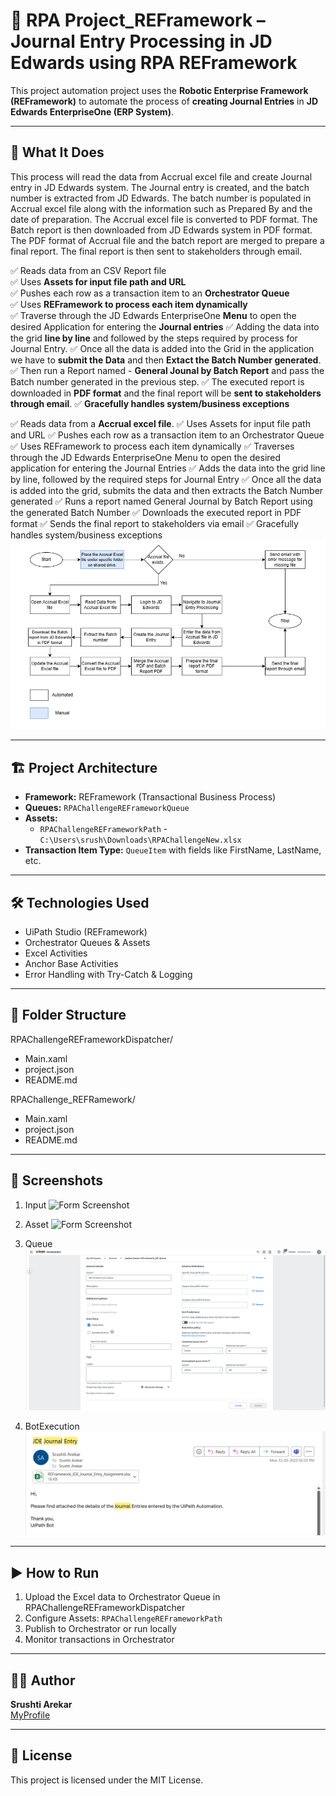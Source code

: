 # 🤖 RPA Project_REFramework – Journal Entry Processing in JD Edwards using RPA REFramework

This project automation project uses the **Robotic Enterprise Framework (REFramework)** to automate the process of **creating Journal Entries** in **JD Edwards EnterpriseOne (ERP System)**.


---

## 🚀 What It Does

This process will read the data from Accrual excel file and create Journal entry in JD Edwards system. The Journal entry is created, and the batch number is extracted from JD Edwards. The batch number is populated in Accrual excel file along with the information such as Prepared By and the date of preparation. The Accrual excel file is converted to PDF format. The Batch report is then downloaded from JD Edwards system in PDF format. The PDF format of Accrual file and the batch report are merged to prepare a final report. The final report is then sent to stakeholders through email.

✅ Reads data from an CSV Report file  
✅ Uses **Assets for input file path and URL**  
✅ Pushes each row as a transaction item to an **Orchestrator Queue**  
✅ Uses **REFramework to process each item dynamically**  
✅ Traverse through the JD Edwards EnterpriseOne **Menu** to open the desired Application for entering the **Journal entries** 
✅ Adding the data into the grid **line by line** and followed by the steps required by process for Journal Entry.
✅ Once all the data is added into the Grid in the application we have to **submit the Data** and then **Extact the Batch Number generated**.
✅ Then run a Report named - **General Jounal by Batch Report** and pass the Batch number generated in the previous step.
✅ The executed report is downloaded in **PDF format** and the final report will be **sent to stakeholders through email**.
✅ **Gracefully handles system/business exceptions**

 ✅ Reads data from a **Accrual excel file**.
 ✅ Uses Assets for input file path and URL
 ✅ Pushes each row as a transaction item to an Orchestrator Queue
 ✅ Uses REFramework to process each item dynamically
 ✅ Traverses through the JD Edwards EnterpriseOne Menu to open the desired application for entering the Journal Entries
 ✅ Adds the data into the grid line by line, followed by the required steps for Journal Entry
 ✅ Once all the data is added into the grid, submits the data and then extracts the Batch Number generated
 ✅ Runs a report named General Journal by Batch Report using the generated Batch Number
 ✅ Downloads the executed report in PDF format
 ✅ Sends the final report to stakeholders via email
 ✅ Gracefully handles system/business exceptions
![Form Screenshot](Images/ProcessFlow.png)

---

## 🏗️ Project Architecture

- **Framework:** REFramework (Transactional Business Process)
- **Queues:** `RPAChallengeREFrameworkQueue`  
- **Assets:**  
  - `RPAChallengeREFrameworkPath` - `C:\Users\srush\Downloads\RPAChallengeNew.xlsx`
- **Transaction Item Type:** `QueueItem` with fields like FirstName, LastName, etc.

---

## 🛠️ Technologies Used

- UiPath Studio (REFramework)
- Orchestrator Queues & Assets
- Excel Activities
- Anchor Base Activities
- Error Handling with Try-Catch & Logging

---

## 📁 Folder Structure

RPAChallengeREFrameworkDispatcher/
- Main.xaml
- project.json
- README.md

RPAChallenge_REFRamework/
- Main.xaml
- project.json
- README.md


---

## 📸 Screenshots
1. Input
![Form Screenshot](Images/InputExcel.png)

2. Asset
![Form Screenshot](Images/Asset.png)

3. Queue
![Form Screenshot](Images/Queue.png)

4. BotExecution
![Form Screenshot](Images/BotExecution.png)

---

## ▶️ How to Run

1. Upload the Excel data to Orchestrator Queue in RPAChallengeREFrameworkDispatcher 
2. Configure Assets: `RPAChallengeREFrameworkPath`
3. Publish to Orchestrator or run locally
4. Monitor transactions in Orchestrator

---

## 🙋‍♀️ Author

**Srushti Arekar**  
[MyProfile](https://github.com/SrushtiArekar)

---

## 📄 License

This project is licensed under the MIT License.

